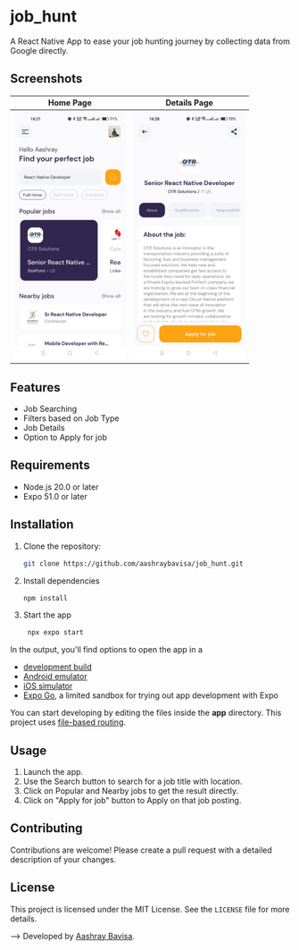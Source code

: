 # job_hunt
A React Native App to ease your job hunting journey by collecting data from Google directly.

## Screenshots

Home Page           |  Details Page 
:-------------------------:|:-------------------------:
| <img src="screenshots/HomePage.jpeg" width="200px"> | <img src="screenshots/DetailsPage.jpeg" width="200px"> 

## Features

- Job Searching
- Filters based on Job Type
- Job Details
- Option to Apply for job

## Requirements

- Node.js 20.0 or later
- Expo 51.0 or later

## Installation

1. Clone the repository:

   ```bash
   git clone https://github.com/aashraybavisa/job_hunt.git
   ```

2. Install dependencies

   ```bash
   npm install
   ```

3. Start the app

   ```bash
    npx expo start
   ```

In the output, you'll find options to open the app in a

- [development build](https://docs.expo.dev/develop/development-builds/introduction/)
- [Android emulator](https://docs.expo.dev/workflow/android-studio-emulator/)
- [iOS simulator](https://docs.expo.dev/workflow/ios-simulator/)
- [Expo Go](https://expo.dev/go), a limited sandbox for trying out app development with Expo

You can start developing by editing the files inside the **app** directory. This project uses [file-based routing](https://docs.expo.dev/router/introduction).

## Usage

1. Launch the app.
2. Use the Search button to search for a job title with location.
3. Click on Popular and Nearby jobs to get the result directly.
4. Click on "Apply for job" button to Apply on that job posting.

## Contributing

Contributions are welcome! Please create a pull request with a detailed description of your changes.

## License

This project is licensed under the MIT License. See the `LICENSE` file for more details.


--> Developed by [Aashray Bavisa](https://www.linkedin.com/in/aashray-bavisa/).
